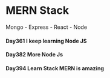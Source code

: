 # MERN Stack

Mongo - Express - React - Node

#### Day361 I keep learning Node JS

#### Day382 More Node Js

#### Day394 Learn Stack MERN is amazing